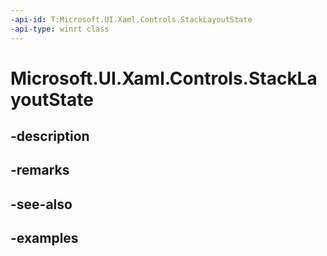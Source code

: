 ```yaml
---
-api-id: T:Microsoft.UI.Xaml.Controls.StackLayoutState
-api-type: winrt class
---
```


<!-- Class syntax.
public class StackLayoutState 
-->

# Microsoft.UI.Xaml.Controls.StackLayoutState

## -description

## -remarks

## -see-also

## -examples

